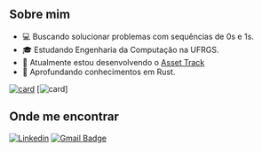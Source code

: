 ## Sobre mim

- 💻 Buscando solucionar problemas com sequências de 0s e 1s.
- 🎓 Estudando Engenharia da Computação na UFRGS.
- 🔭 Atualmente estou desenvolvendo o <a href="https://github.com/JuanMarceloT/Asset-Track">Asset Track</a>
- 🌱 Aprofundando conhecimentos em Rust.

[![card](https://github-readme-stats.vercel.app/api?username=JuanMarceloT&theme=dark)](https://github.com/anuraghazra/github-readme-stats)
[![card](https://github-readme-stats.vercel.app/api/top-langs/?username=JuanMarceloT&theme=dark&hide_border=false&include_all_commits=true&count_private=true&layout=compact)]

## Onde me encontrar

[![Linkedin](https://img.shields.io/badge/-Juan_Marcelo_Trabaina-blue?style=flat-square&logo=Linkedin&logoColor=white&link=https://www.linkedin.com/in/juan-marcelo-trabaina-926b76216/)]([https://www.linkedin.com/in/juan-marcelo-trabaina-926b76216/](https://www.linkedin.com/in/juan-marcelo-trabaina-926b76216/))
[![Gmail Badge](https://img.shields.io/badge/juantrabaina@gmail.com-006bed?style=flat-square&logo=Gmail&logoColor=white&link=mailto:juantrabaina@gmail.com)](mailto:juantrabaina@gmail.com)
